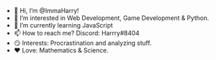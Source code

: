 - 👋 Hi, I’m @ImmaHarry!
- 👀 I’m interested in Web Development, Game Development & Python.
- 🌱 I’m currently learning JavaScript
- 📫 How to reach me? Discord: Harrry#8404 
- 😏 Interests: Procrastination and analyzing stuff. 
- ♥ Love: Mathematics & Science.

<!---
ImmaHarry/ImmaHarry is a ✨ special ✨ repository because its `README.md` (this file) appears on your GitHub profile.
You can click the Preview link to take a look at your changes.
--->
